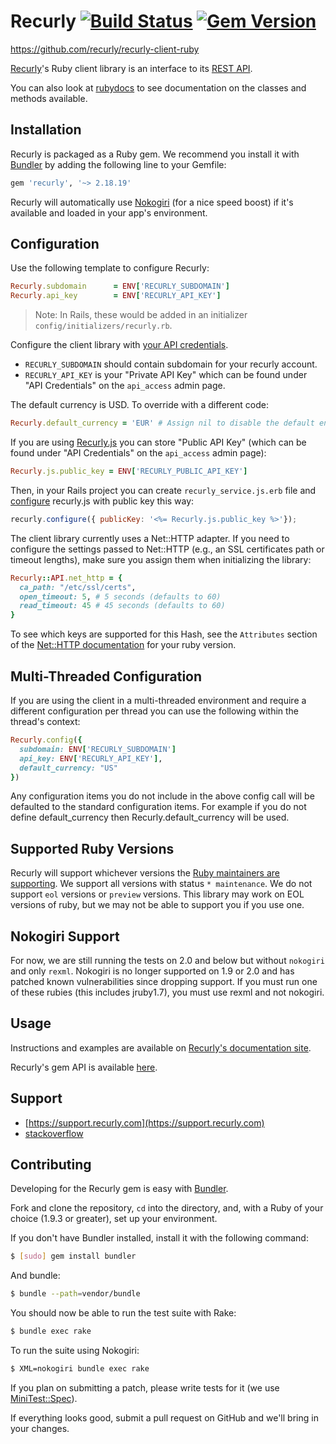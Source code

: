 # Recurly [![Build Status](https://secure.travis-ci.org/recurly/recurly-client-ruby.png?branch=master)](http://travis-ci.org/recurly/recurly-client-ruby) [![Gem Version](https://badge.fury.io/rb/recurly.svg)](http://badge.fury.io/rb/recurly)

<https://github.com/recurly/recurly-client-ruby>

[Recurly](https://recurly.com/)'s Ruby client library is an interface to its
[REST API](https://dev.recurly.com/docs/getting-started).

You can also look at [rubydocs](http://www.rubydoc.info/github/recurly/recurly-client-ruby/master)
to see documentation on the classes and methods available.

## Installation

Recurly is packaged as a Ruby gem. We recommend you install it with
[Bundler](http://gembundler.com/) by adding the following line to your Gemfile:

``` ruby
gem 'recurly', '~> 2.18.19'
```

Recurly will automatically use [Nokogiri](http://nokogiri.org/) (for a nice
speed boost) if it's available and loaded in your app's environment.

## Configuration

Use the following template to configure Recurly:

``` ruby
Recurly.subdomain      = ENV['RECURLY_SUBDOMAIN']
Recurly.api_key        = ENV['RECURLY_API_KEY']
```

> Note: In Rails, these would be added in an initializer `config/initializers/recurly.rb`.

Configure the client library with
[your API credentials](https://app.recurly.com/go/developer/api_access).

* `RECURLY_SUBDOMAIN` should contain subdomain for your recurly account.
* `RECURLY_API_KEY` is your "Private API Key" which can be found under "API Credentials" on the `api_access` admin page.

The default currency is USD. To override with a different code:

``` ruby
Recurly.default_currency = 'EUR' # Assign nil to disable the default entirely.
```

If you are using [Recurly.js](https://js.recurly.com) you can store "Public API Key" (which can be found
under "API Credentials" on the `api_access` admin page):

``` ruby
Recurly.js.public_key = ENV['RECURLY_PUBLIC_API_KEY']
```

Then, in your Rails project you can create `recurly_service.js.erb` file and
[configure](https://docs.recurly.com/js/#configure) recurly.js with public key this way:

``` js
recurly.configure({ publicKey: '<%= Recurly.js.public_key %>'});
```

The client library currently uses a Net::HTTP adapter. If you need to
configure the settings passed to Net::HTTP (e.g., an SSL certificates path or timeout lengths),
make sure you assign them when initializing the library:

``` ruby
Recurly::API.net_http = {
  ca_path: "/etc/ssl/certs",
  open_timeout: 5, # 5 seconds (defaults to 60)
  read_timeout: 45 # 45 seconds (defaults to 60)
}
```

To see which keys are supported for this Hash, see the `Attributes` section
of the [Net::HTTP documentation](http://ruby-doc.org/stdlib-2.4.1/libdoc/net/http/rdoc/Net/HTTP.html) for your ruby version.

## Multi-Threaded Configuration
If you are using the client in a multi-threaded environment and require a different configuration per
thread you can use the following within the thread's context:

``` ruby
Recurly.config({
  subdomain: ENV['RECURLY_SUBDOMAIN']
  api_key: ENV['RECURLY_API_KEY'],
  default_currency: "US"
})
```

Any configuration items you do not include in the above config call will be defaulted to the standard
configuration items. For example if you do not define default_currency then Recurly.default_currency
will be used.

## Supported Ruby Versions

Recurly will support whichever versions the [Ruby maintainers are supporting](https://www.ruby-lang.org/en/downloads/branches/).
We support all versions with status `* maintenance`. We do not support `eol` versions or `preview` versions. This library
may work on EOL versions of ruby, but we may not be able to support you if you use one.

## Nokogiri Support

For now, we are still running the tests on 2.0 and below but without `nokogiri` and only `rexml`. Nokogiri is
no longer supported on 1.9 or 2.0 and has patched known vulnerabilities since dropping support.
If you must run one of these rubies (this includes jruby1.7), you must use rexml and not nokogiri.

## Usage

Instructions and examples are available on
[Recurly's documentation site](https://dev.recurly.com/docs/getting-started).

Recurly's gem API is available
[here](http://rubydoc.info/gems/recurly/frames/Recurly).

## Support

- [https://support.recurly.com](https://support.recurly.com)
- [stackoverflow](http://stackoverflow.com/questions/tagged/recurly)

## Contributing

Developing for the Recurly gem is easy with [Bundler](http://gembundler.com/).

Fork and clone the repository, `cd` into the directory, and, with a Ruby of your choice
(1.9.3 or greater), set up your environment.

If you don't have Bundler installed, install it with the following command:

``` bash
$ [sudo] gem install bundler
```

And bundle:

``` bash
$ bundle --path=vendor/bundle
```

You should now be able to run the test suite with Rake:

``` bash
$ bundle exec rake
```

To run the suite using Nokogiri:

``` bash
$ XML=nokogiri bundle exec rake
```

If you plan on submitting a patch, please write tests for it (we use
[MiniTest::Spec](http://bfts.rubyforge.org/minitest/MiniTest/Expectations.html)).

If everything looks good, submit a pull request on GitHub and we'll bring in your changes.
